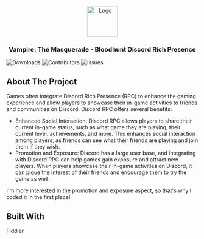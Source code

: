 <br/>
<p align="center">
  <a href="https://github.com/kunseru/vtm-bloodhunt-rpc">
    <img src="https://bloodhunt.com/themes/custom/lonelyfish/build/images/logo/bloodhunt-logo-vtm.svg" alt="Logo" width="80" height="80">
  </a>

  <h3 align="center">Vampire: The Masquerade - Bloodhunt
Discord Rich Presence</h3>

</p>

![Downloads](https://img.shields.io/github/downloads/kunseru/vtm-bloodhunt-rpc/total) ![Contributors](https://img.shields.io/github/contributors/kunseru/vtm-bloodhunt-rpc?color=dark-green) ![Issues](https://img.shields.io/github/issues/kunseru/vtm-bloodhunt-rpc) 

## About The Project

Games often integrate Discord Rich Presence (RPC) to enhance the gaming experience and allow players to showcase their in-game activities to friends and communities on Discord. Discord RPC offers several benefits:

- Enhanced Social Interaction: Discord RPC allows players to share their current in-game status, such as what game they are playing, their current level, achievements, and more. This enhances social interaction among players, as friends can see what their friends are playing and join them if they wish.
- Promotion and Exposure: Discord has a large user base, and integrating with Discord RPC can help games gain exposure and attract new players. When players showcase their in-game activities on Discord, it can pique the interest of their friends and encourage them to try the game as well.

I'm more interested in the promotion and exposure aspect, so that's why I coded it in the first place!

## Built With

Fiddler
